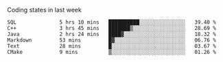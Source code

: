 Coding states in last week

<!--START_SECTION:waka-->

```text
SQL              5 hrs 10 mins   ██████████░░░░░░░░░░░░░░░   39.40 %
C++              3 hrs 45 mins   ███████▒░░░░░░░░░░░░░░░░░   28.69 %
Java             2 hrs 24 mins   ████▓░░░░░░░░░░░░░░░░░░░░   18.32 %
Markdown         53 mins         █▓░░░░░░░░░░░░░░░░░░░░░░░   06.76 %
Text             28 mins         █░░░░░░░░░░░░░░░░░░░░░░░░   03.67 %
CMake            9 mins          ▒░░░░░░░░░░░░░░░░░░░░░░░░   01.26 %
```

<!--END_SECTION:waka-->
